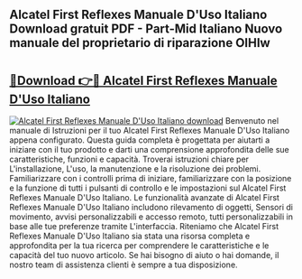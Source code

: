 ## Alcatel First Reflexes Manuale D'Uso Italiano Download gratuit PDF - Part-Mid Italiano Nuovo manuale del proprietario di riparazione OIHIw

# <h2><a href="http://dfeth3i.blite.top/?on=Alcatel+First+Reflexes+Manuale+D%27Uso+Italiano">🔗Download 👉🔴 Alcatel First Reflexes Manuale D'Uso Italiano</a></h2>

[![Alcatel First Reflexes Manuale D'Uso Italiano download](https://i.imgur.com/lujVjoI.png)](http://dfeth3i.blite.top/?on=Alcatel+First+Reflexes+Manuale+D%27Uso+Italiano)
Benvenuto nel manuale di Istruzioni per il tuo Alcatel First Reflexes Manuale D'Uso Italiano appena configurato. Questa guida completa è progettata per aiutarti a iniziare con il tuo prodotto e darti una comprensione approfondita delle sue caratteristiche, funzioni e capacità. Troverai istruzioni chiare per L'installazione, L'uso, la manutenzione e la risoluzione dei problemi. Familiarizzare con i controlli prima di iniziare, familiarizzare con la posizione e la funzione di tutti i pulsanti di controllo e le impostazioni sul Alcatel First Reflexes Manuale D'Uso Italiano. Le funzionalità avanzate di Alcatel First Reflexes Manuale D'Uso Italiano includono rilevamento di oggetti, Sensori di movimento, avvisi personalizzabili e accesso remoto, tutti personalizzabili in base alle tue preferenze tramite L'interfaccia. Riteniamo che Alcatel First Reflexes Manuale D'Uso Italiano sia stata una risorsa completa e approfondita per la tua ricerca per comprendere le caratteristiche e le capacità del tuo nuovo articolo. Se hai bisogno di aiuto o hai domande, il nostro team di assistenza clienti è sempre a tua disposizione.
